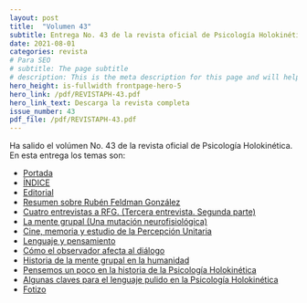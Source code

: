```yaml
---
layout: post
title:  "Volumen 43"
subtitle: Entrega No. 43 de la revista oficial de Psicología Holokinética
date: 2021-08-01
categories: revista
# Para SEO
# subtitle: The page subtitle
# description: This is the meta description for this page and will help it appear in search engines
hero_height: is-fullwidth frontpage-hero-5
hero_link: /pdf/REVISTAPH-43.pdf
hero_link_text: Descarga la revista completa
issue_number: 43
pdf_file: /pdf/REVISTAPH-43.pdf
---
```


Ha salido el volúmen No. 43 de la revista oficial de Psicología Holokinética. 
En esta entrega los temas son:


- [Portada](/pdf/REVISTAPH-43.pdf#page=1)
- [ÍNDICE](/pdf/REVISTAPH-43.pdf#page=3)
- [Editorial](/pdf/REVISTAPH-43.pdf#page=4)
- [Resumen sobre Rubén Feldman González](/pdf/REVISTAPH-43.pdf#page=5)
- [Cuatro entrevistas a RFG. (Tercera entrevista. Segunda parte)](/pdf/REVISTAPH-43.pdf#page=7)
- [La mente grupal (Una mutación neurofisiológica)](/pdf/REVISTAPH-43.pdf#page=18)
- [Cine, memoria y estudio de la Percepción Unitaria](/pdf/REVISTAPH-43.pdf#page=25)
- [Lenguaje y pensamiento](/pdf/REVISTAPH-43.pdf#page=28)
- [Cómo el observador afecta al diálogo](/pdf/REVISTAPH-43.pdf#page=29)
- [Historia de la mente grupal en la humanidad](/pdf/REVISTAPH-43.pdf#page=32)
- [Pensemos un poco en la historia de la Psicología Holokinética](/pdf/REVISTAPH-43.pdf#page=35)
- [Algunas claves para el lenguaje pulido en la Psicología Holokinética](/pdf/REVISTAPH-43.pdf#page=36)
- [Fotizo](/pdf/REVISTAPH-43.pdf#page=39)
